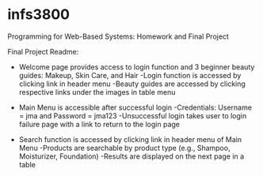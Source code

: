 # infs3800
Programming for Web-Based Systems: Homework and Final Project

Final Project Readme:

- Welcome page provides access to login function and 3 beginner beauty guides: Makeup, Skin Care, and Hair
	-Login function is accessed by clicking link in header menu
	-Beauty guides are accessed by clicking respective links under the images in table menu
	
- Main Menu is accessible after successful login
	-Credentials: Username = jma and Password = jma123
	-Unsuccessful login takes user to login failure page with a link to return to the login page
	
- Search function is accessed by clicking link in header menu of Main Menu
	-Products are searchable by product type (e.g., Shampoo, Moisturizer, Foundation)
	-Results are displayed on the next page in a table
